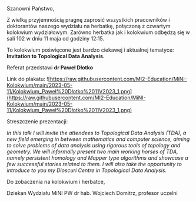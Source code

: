 Szanowni Państwo,

Z wielką przyjemnością pragnę zaprosić wszystkich pracowników i
doktorantów naszego wydziału na herbatkę, 
połączoną z czwartym kolokwium wydziałowym.
Zarówno herbatka jak i kolokwium odbędzą się w sali 102 w dniu 11 maja od godziny 12:15.

To kolokwium poświęcone jest bardzo ciekawej i aktualnej tematyce:
**Invitation to Topological Data Analysis.**

Referat przedstawi **dr Paweł Dłotko**

Link do plakatu:
![https://raw.githubusercontent.com/MI2-Education/MiNI-Kolokwium/main/2023-05-11/Kolokwium_Paweł%20Dłotko%2011V2023_1.png](https://raw.githubusercontent.com/MI2-Education/MiNI-Kolokwium/main/2023-05-11/Kolokwium_Paweł%20Dłotko%2011V2023_1.png)

Streszczenie prezentacji:

*In this talk I will invite the attendees to Topological Data Analysis (TDA), a new field emerging in between mathematics and computer science, 
aiming to solve problems of data analysis using rigorous tools of topology and geometry. We will informally present two main working horses of TDA, 
namely persistent homology and Mapper type algorithms and showcase a few successful stories related to them. I will also take the opportunity 
to introduce to you my Dioscuri Centre in Topological Data Analysis.*

Do zobaczenia na kolokwium i herbatce,

Dziekan Wydziału MiNI PW
dr hab. Wojciech Domitrz, profesor uczelni



